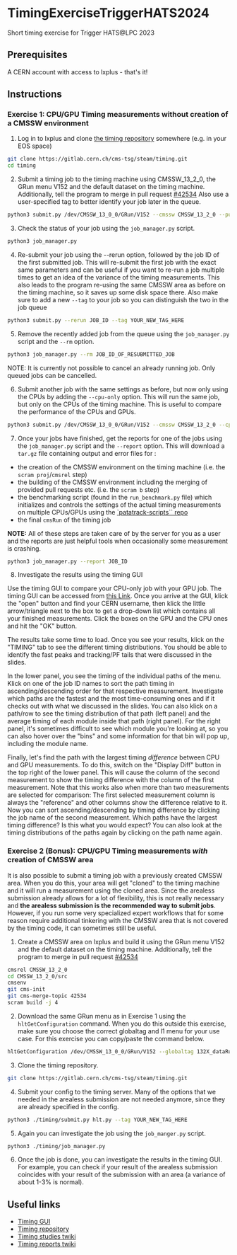 # TimingExerciseTriggerHATS2024
Short timing exercise for Trigger HATS@LPC 2023

## Prerequisites

A CERN account with access to lxplus - that's it!

## Instructions

### Exercise 1: CPU/GPU Timing measurements without creation of a CMSSW environment

1. Log in to lxplus and clone [the timing repository](https://gitlab.cern.ch/cms-tsg/steam/timing) somewhere (e.g. in your EOS space)

```bash
git clone https://gitlab.cern.ch/cms-tsg/steam/timing.git
cd timing
```

2. Submit a timing job to the timing machine using CMSSW_13_2_0, the GRun menu V152 and the default dataset on the timing machine. Additionally, tell the program to merge in pull request [#42534](https://github.com/cms-sw/cmssw/pull/42534) Also use a user-specified tag to better identify your job later in the queue.


```bash
python3 submit.py /dev/CMSSW_13_0_0/GRun/V152 --cmssw CMSSW_13_2_0 --pull-requests 42534 --tag YOUR_TAG_HERE
```

3. Check the status of your job using the `job_manager.py` script.

```bash
python3 job_manager.py
```

4. Re-submit your job using the --rerun option, followed by the job ID of the first submitted job. This will re-submit the first job with the exact same parameters and can be useful if you want to re-run a job multiple times to get an idea of the variance of the timing measurements. This also leads to the program re-using the same CMSSW area as before on the timing machine, so it saves up some disk space there. Also make sure to add a new `--tag` to your job so you can distinguish the two in the job queue

```bash 
python3 submit.py --rerun JOB_ID --tag YOUR_NEW_TAG_HERE
```

5. Remove the recently added job from the queue using the `job_manager.py` script and the `--rm` option.

```bash
python3 job_manager.py --rm JOB_ID_OF_RESUBMITTED_JOB
```

NOTE: It is currently not possible to cancel an already running job. Only queued jobs can be cancelled.

6. Submit another job with the same settings as before, but now only using the CPUs by adding the `--cpu-only` option. This will run the same job, but only on the CPUs of the timing machine. This is useful to compare the performance of the CPUs and GPUs.

```bash
python3 submit.py /dev/CMSSW_13_0_0/GRun/V152 --cmssw CMSSW_13_2_0 --cpu-only --pull-requests 42534 --tag YOUR_CPU_JOB_TAG_HERE
```

7. Once your jobs have finished, get the reports for one of the jobs using the `job_manager.py` script and the `--report` option. This will download a `tar.gz` file containing output and error files for :

- the creation of the CMSSW environment on the timing machine (i.e. the `scram proj`/`cmsrel` step)
- the building of the CMSSW environment including the merging of provided pull requests etc. (i.e. the `scram b` step)
- the benchmarking script (found in the `run_benchmark.py` file) which initializes and controls the settings of the actual timing measurements on multiple CPUs/GPUs using the [`patatrack-scripts`` repo](https://github.com/cms-patatrack/patatrack-scripts)
- the final `cmsRun` of the timing job

**NOTE:** All of these steps are taken care of by the server for you as a user and the reports are just helpful tools when occasionally some measurement is crashing.

```bash
python3 job_manager.py --report JOB_ID
```

8. Investigate the results using the timing GUI

Use the timing GUI to compare your CPU-only job with your GPU job. The timing GUI can be accessed from [this Link](https://timing-gui-tsg-steam.app.cern.ch/). Once you arrive at the GUI, klick the "open" button and find your CERN username, then klick the little arrow/triangle next to the box to get a drop-down list which contains all your finished measurements. Click the boxes on the GPU and the CPU ones and hit the "OK" button.

The results take some time to load. Once you see your results, klick on the "TIMING" tab to see the different timing distributions. You should be able to identify the fast peaks and tracking/PF tails that were discussed in the slides.

In the lower panel, you see the timing of the individual paths of the menu. Klick on one of the job ID names to sort the path timing in ascending/descending order for that respective measurement. Investigate which paths are the fastest and the most time-consuming ones and if it checks out with what we discussed in the slides. You can also klick on a path/row to see the timing distribution of that path (left panel) and the average timing of each module inside that path (right panel). For the right panel, it's sometimes difficult to see which module you're looking at, so you can also hover over the "bins" and some information for that bin will pop up, including the module name.

Finally, let's find the path with the largest timing *difference* between CPU and GPU measurements. To do this, switch on the "Display Diff" button in the top right of the lower panel. This will cause the column of the second measurement to show the timing difference with the column of the first measurement. Note that this works also when more than two measurements are selected for comparison: The first selected measurement column is always the "reference" and other columns show the difference relative to it. Now you can sort ascending/descending by timing difference by clicking the job name of the second measurement. Which paths have the largest timing difference? Is this what you would expect? You can also look at the timing distributions of the paths again by clicking on the path name again.

### Exercise 2 (Bonus): CPU/GPU Timing measurements *with* creation of CMSSW area

It is also possible to submit a timing job with a previously created CMSSW area. When you do this, your area will get "cloned" to the timing machine and it will run a measurement using the cloned area. Since the arealess submission already allows for a lot of flexibility, this is not really necessary and **the arealess submission is the recommended way to submit jobs**. However, if you run some very specialized expert workflows that for some reason require additional tinkering with the CMSSW area that is not covered by the timing code, it can sometimes still be useful.

1. Create a CMSSW area on lxplus and build it using the GRun menu V152 and the default dataset on the timing machine. Additionally, tell the program to merge in pull request [#42534](https://github.com/cms-sw/cmssw/pull/42534)

```bash
cmsrel CMSSW_13_2_0
cd CMSSW_13_2_0/src
cmsenv
git cms-init
git cms-merge-topic 42534
scram build -j 4
```

2. Download the same GRun menu as in Exercise 1 using the `hltGetConfiguration` command. When you do this outside this exercise, make sure you choose the correct globaltag and l1 menu for your use case. For this exercise you can copy/paste the command below.

```bash
hltGetConfiguration /dev/CMSSW_13_0_0/GRun/V152 --globaltag 132X_dataRun3_HLT_v2 --data --process TIMING --full --offline --output minimal --type GRun --max-events 20000 --era Run3 --timing --l1 L1Menu_Collisions2023_v1_2_0-d1_xml > hlt.py
```
3. Clone the timing repository.

```bash
git clone https://gitlab.cern.ch/cms-tsg/steam/timing.git
```

4. Submit your config to the timing server. Many of the options that we needed in the arealess submission are not needed anymore, since they are already specified in the config.

```bash
python3 ./timing/submit.py hlt.py --tag YOUR_NEW_TAG_HERE
```

5. Again you can investigate the job using the `job_manger.py` script.

```bash
python3 ./timing/job_manager.py
```

6. Once the job is done, you can investigate the results in the timing GUI. For example, you can check if your result of the arealess submission coincides with your result of the submission with an area (a variance of about 1-3% is normal).


## Useful links

- [Timing GUI](https://timing-gui-tsg-steam.app.cern.ch/)
- [Timing repository](https://gitlab.cern.ch/cms-tsg/steam/timing)
- [Timing studies twiki](https://twiki.cern.ch/twiki/bin/viewauth/CMS/TriggerStudiesTiming)
- [Timing reports twiki](https://twiki.cern.ch/twiki/bin/viewauth/CMS/HLTCpuTimingReports2023)
